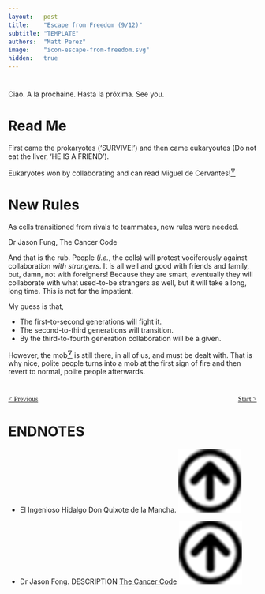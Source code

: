 ```yaml
---
layout:   post
title:    "Escape from Freedom (9/12)"
subtitle: "TEMPLATE"
authors:  "Matt Perez"
image:    "icon-escape-from-freedom.svg"
hidden:   true
---
```


<div style='display:none; '>
 <p><em>Escape from Freedom</em> was published in 1941. Pim de Morre, co-founder of <em>Corporate Rebels</em>, reminded me of it (he is reading it!). I read it when I was 18-19 years old (I am a mere 73 now).</p>
</div>

<h1></h1>
 <p>Ciao. A la prochaine. Hasta la próxima. See you.</p>

<h1>Read Me</h1>
 <p>First came the prokaryotes (&lsquo;<span styles="font-family: courier; font-size:smaller; ">SURVIVE!<span>&rsquo;) and then came eukaryoutes (Do not eat the liver, &lsquo;<span styles="font-family: courier; font-size:smaller; ">HE IS A FRIEND</span>&rsquo;).</p>
<p>Eukaryotes won by collaborating and can read Miguel de Cervantes!<a href='#en01'><sup id='bm01'>&hairsp;&nabla;&hairsp;</sup></a></p>

<h1>New Rules</h1>
  <div class="_citation">
   <p>As cells transitioned  from rivals to teammates, new rules were needed.</p>
   <p id="_signature">Dr Jason Fung, The Cancer Code</p>
  </div> 
 <p>And that is the rub. People (<em>i.e.</em>, the cells) will protest vociferously against collaboration <em>with strangers</em>. It is all well and good with friends and family, but, damn, not with foreigners! Because they are smart, eventually they will collaborate with what used-to-be strangers as well, but it will take a long, long time. This is not for the impatient.</p>
 <p>My guess is that,</p>
  <ul>
   <li>The first-to-second generations will fight it.</li>
   <li>The second-to-third generations will transition.</li>
   <li>By the third-to-fourth generation collaboration will be a given.</li>
  </ul>
 <p>However, the mob<a href='#en02'><sup id='bm02'>&hairsp;&nabla;&hairsp;</sup></a> is still there, in all of us, and must be dealt with. That is why nice, polite people turns into a mob at the first sign of fire and then revert to <span class="_italized">normal, polite</span> people afterwards.</p>
 <p></p>
 <p></p>
 <p></p>
 <p></p>

<h1></h1>
 <p></p>
 <p></p>
 <p></p>
 <p></p>
 <p></p>
 <p></p>
 <p></p>

<div style="margin-bottom:1in; font-family: American Typewriter, serif; ">
 <span style="float:left; ">
  <a href="https://radicalcompanies.com/2025/01/03/escape-from-freedom">&lt; Previous</a>
 </span>
 <span style="float:right; ">
  <a href="https://radicalcompanies.com/2025/01/04/escape-from-freedom">Start &gt;</a>
 </span>
</div>

<h1 class="_section">ENDNOTES</h1>
 <ul>
  <li id="en01">
   <p class="_list-item">
    El Ingenioso Hidalgo Don Quixote de la Mancha.
    <a href="#bm01" class="_uparrow"><img src="/assets/img/arrow-up-icon.png"></a>
   </p>
  </li>
  <li id="en02">
   <p class="_list-item">
    Dr Jason Fong.
    DESCRIPTION
    <a href="https://www.amazon.com/Cancer-Code-Revolutionary-Understanding-Wellness/dp/0062894005" target="_blank">The Cancer Code</a>
    <a href="#bm02" class="_uparrow"><img src="/assets/img/arrow-up-icon.png"></a>
   </p>
  </li>
 </ul>